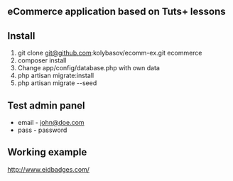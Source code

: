 ## eCommerce application based on Tuts+ lessons

## Install
  1. git clone git@github.com:kolybasov/ecomm-ex.git ecommerce
  2. composer install
  3. Change app/config/database.php with own data
  4. php artisan migrate:install
  5. php artisan migrate --seed

## Test admin panel
  * email - john@doe.com
  * pass - password

## Working example
  http://www.eidbadges.com/ 

